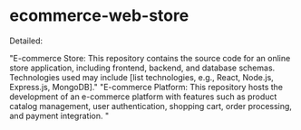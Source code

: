 # ecommerce-web-store
Detailed:

"E-commerce Store: This repository contains the source code for an online store application, including frontend, backend, and database schemas. Technologies used may include [list technologies, e.g., React, Node.js, Express.js, MongoDB]."
"E-commerce Platform: This repository hosts the development of an e-commerce platform with features such as product catalog management, user authentication, shopping cart, order processing, and payment integration. "
